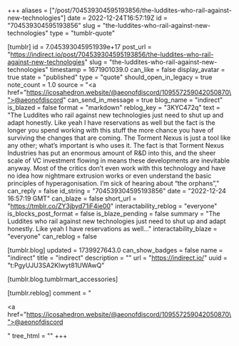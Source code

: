 +++
aliases = ["/post/704539304595193856/the-luddites-who-rail-against-new-technologies"]
date = 2022-12-24T16:57:19Z
id = "704539304595193856"
slug = "the-luddites-who-rail-against-new-technologies"
type = "tumblr-quote"

[tumblr]
id = 7.045393045951939e+17
post_url = "https://indirect.io/post/704539304595193856/the-luddites-who-rail-against-new-technologies"
slug = "the-luddites-who-rail-against-new-technologies"
timestamp = 1671901039.0
can_like = false
display_avatar = true
state = "published"
type = "quote"
should_open_in_legacy = true
note_count = 1.0
source = "<a href=\"https://icosahedron.website/@aeonofdiscord/109557259042050870\">@aeonofdiscord</a>"
can_send_in_message = true
blog_name = "indirect"
is_blazed = false
format = "markdown"
reblog_key = "3KYC472q"
text = "The Luddites who rail against new technologies just need to shut up and adapt honestly. Like yeah I have reservations as well but the fact is the longer you spend working with this stuff the more chance you have of surviving the changes that are coming. The Torment Nexus is just a tool like any other; what&rsquo;s important is who uses it. The fact is that Torment Nexus Industries has put an enormous amount of R&amp;D into this, and the sheer scale of VC investment flowing in means these developments are inevitable anyway. Most of the critics don&rsquo;t even work with this technology and have no idea how nightmare extrusion works or even understand the basic principles of hyperagonisation. I&rsquo;m sick of hearing about &ldquo;the orphans&rdquo;,"
can_reply = false
id_string = "704539304595193856"
date = "2022-12-24 16:57:19 GMT"
can_blaze = false
short_url = "https://tmblr.co/ZY3jbyd71iF4ie00"
interactability_reblog = "everyone"
is_blocks_post_format = false
is_blaze_pending = false
summary = "The Luddites who rail against new technologies just need to shut up and adapt honestly. Like yeah I have reservations as well..."
interactability_blaze = "everyone"
can_reblog = false

[tumblr.blog]
updated = 1739927643.0
can_show_badges = false
name = "indirect"
title = "indirect"
description = ""
url = "https://indirect.io/"
uuid = "t:PgyUJU3SA2Klwyt81UWAwQ"

[tumblr.blog.tumblrmart_accessories]

[tumblr.reblog]
comment = "<p><a href=\"https://icosahedron.website/@aeonofdiscord/109557259042050870\">@aeonofdiscord</a></p>"
tree_html = ""
+++

